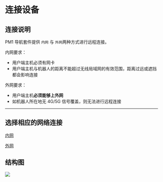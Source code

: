 # 连接设备


## 连接说明

PM1 导航套件提供 `内网` 与 `外网`两种方式进行远程连接。

内网要求：

* 用户端主机必须有网卡
* 用户端主机与机器人的距离不能超过无线局域网的有效范围，距离过远或遮挡都会影响连接


外网要求：

* 用户端主机**必须能够上外网**
* 如机器人所在地无 4G/5G 信号覆盖，则无法进行远程连接

***

## 选择相应的网络连接

<p><a href="/usedoc/pmNavigationkit/user_guide/network/inner-connect">内网</a></p>
<p><a href="/usedoc/pmNavigationkit/user_guide/network/outer-connect">外网</a></p>

## 结构图

![](connect.png/.png)












